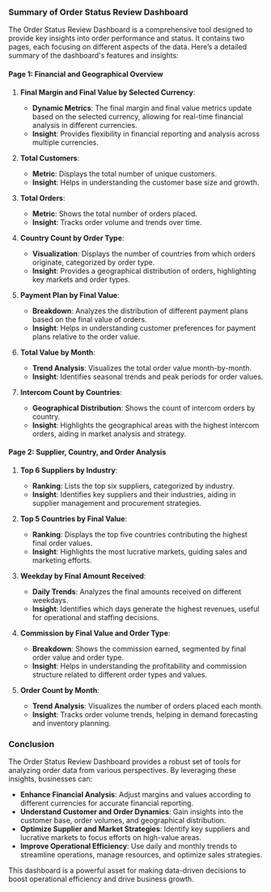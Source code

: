 ### Summary of Order Status Review Dashboard

The Order Status Review Dashboard is a comprehensive tool designed to provide key insights into order performance and status. It contains two pages, each focusing on different aspects of the data. Here’s a detailed summary of the dashboard's features and insights:

#### Page 1: Financial and Geographical Overview

1. **Final Margin and Final Value by Selected Currency**:
   - **Dynamic Metrics**: The final margin and final value metrics update based on the selected currency, allowing for real-time financial analysis in different currencies.
   - **Insight**: Provides flexibility in financial reporting and analysis across multiple currencies.

2. **Total Customers**:
   - **Metric**: Displays the total number of unique customers.
   - **Insight**: Helps in understanding the customer base size and growth.

3. **Total Orders**:
   - **Metric**: Shows the total number of orders placed.
   - **Insight**: Tracks order volume and trends over time.

4. **Country Count by Order Type**:
   - **Visualization**: Displays the number of countries from which orders originate, categorized by order type.
   - **Insight**: Provides a geographical distribution of orders, highlighting key markets and order types.

5. **Payment Plan by Final Value**:
   - **Breakdown**: Analyzes the distribution of different payment plans based on the final value of orders.
   - **Insight**: Helps in understanding customer preferences for payment plans relative to the order value.

6. **Total Value by Month**:
   - **Trend Analysis**: Visualizes the total order value month-by-month.
   - **Insight**: Identifies seasonal trends and peak periods for order values.

7. **Intercom Count by Countries**:
   - **Geographical Distribution**: Shows the count of intercom orders by country.
   - **Insight**: Highlights the geographical areas with the highest intercom orders, aiding in market analysis and strategy.

#### Page 2: Supplier, Country, and Order Analysis

1. **Top 6 Suppliers by Industry**:
   - **Ranking**: Lists the top six suppliers, categorized by industry.
   - **Insight**: Identifies key suppliers and their industries, aiding in supplier management and procurement strategies.

2. **Top 5 Countries by Final Value**:
   - **Ranking**: Displays the top five countries contributing the highest final order values.
   - **Insight**: Highlights the most lucrative markets, guiding sales and marketing efforts.

3. **Weekday by Final Amount Received**:
   - **Daily Trends**: Analyzes the final amounts received on different weekdays.
   - **Insight**: Identifies which days generate the highest revenues, useful for operational and staffing decisions.

4. **Commission by Final Value and Order Type**:
   - **Breakdown**: Shows the commission earned, segmented by final order value and order type.
   - **Insight**: Helps in understanding the profitability and commission structure related to different order types and values.

5. **Order Count by Month**:
   - **Trend Analysis**: Visualizes the number of orders placed each month.
   - **Insight**: Tracks order volume trends, helping in demand forecasting and inventory planning.

### Conclusion

The Order Status Review Dashboard provides a robust set of tools for analyzing order data from various perspectives. By leveraging these insights, businesses can:

- **Enhance Financial Analysis**: Adjust margins and values according to different currencies for accurate financial reporting.
- **Understand Customer and Order Dynamics**: Gain insights into the customer base, order volumes, and geographical distribution.
- **Optimize Supplier and Market Strategies**: Identify key suppliers and lucrative markets to focus efforts on high-value areas.
- **Improve Operational Efficiency**: Use daily and monthly trends to streamline operations, manage resources, and optimize sales strategies.

This dashboard is a powerful asset for making data-driven decisions to boost operational efficiency and drive business growth.
